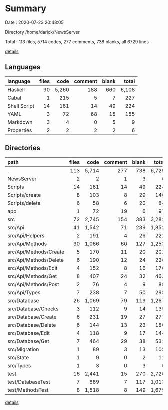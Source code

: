 # Summary

Date : 2020-07-23 20:48:05

Directory /home/darick/NewsServer

Total : 113 files,  5714 codes, 277 comments, 738 blanks, all 6729 lines

[details](details.md)

## Languages
| language | files | code | comment | blank | total |
| :--- | ---: | ---: | ---: | ---: | ---: |
| Haskell | 90 | 5,260 | 188 | 660 | 6,108 |
| Cabal | 1 | 215 | 5 | 7 | 227 |
| Shell Script | 14 | 161 | 14 | 49 | 224 |
| YAML | 3 | 72 | 68 | 15 | 155 |
| Markdown | 3 | 4 | 0 | 5 | 9 |
| Properties | 2 | 2 | 2 | 2 | 6 |

## Directories
| path | files | code | comment | blank | total |
| :--- | ---: | ---: | ---: | ---: | ---: |
| . | 113 | 5,714 | 277 | 738 | 6,729 |
| NewsServer | 2 | 2 | 1 | 3 | 6 |
| Scripts | 14 | 161 | 14 | 49 | 224 |
| Scripts/create | 8 | 103 | 8 | 29 | 140 |
| Scripts/delete | 6 | 58 | 6 | 20 | 84 |
| app | 1 | 72 | 19 | 6 | 97 |
| src | 72 | 2,745 | 154 | 383 | 3,282 |
| src/Api | 41 | 1,542 | 71 | 239 | 1,852 |
| src/Api/Helpers | 2 | 191 | 4 | 26 | 221 |
| src/Api/Methods | 30 | 1,066 | 60 | 127 | 1,253 |
| src/Api/Methods/Create | 5 | 170 | 11 | 20 | 201 |
| src/Api/Methods/Delete | 6 | 190 | 12 | 24 | 226 |
| src/Api/Methods/Edit | 4 | 152 | 8 | 16 | 176 |
| src/Api/Methods/Get | 8 | 407 | 24 | 32 | 463 |
| src/Api/Methods/Post | 2 | 76 | 4 | 9 | 89 |
| src/Api/Types | 7 | 238 | 7 | 50 | 295 |
| src/Database | 26 | 1,069 | 79 | 119 | 1,267 |
| src/Database/Checks | 3 | 112 | 9 | 14 | 135 |
| src/Database/Create | 6 | 231 | 19 | 27 | 277 |
| src/Database/Delete | 6 | 144 | 13 | 23 | 180 |
| src/Database/Edit | 4 | 118 | 9 | 17 | 144 |
| src/Database/Get | 7 | 464 | 29 | 38 | 531 |
| src/Migration | 1 | 89 | 3 | 13 | 105 |
| src/State | 1 | 9 | 0 | 2 | 11 |
| src/Types | 1 | 3 | 0 | 3 | 6 |
| test | 16 | 2,441 | 15 | 270 | 2,726 |
| test/DatabaseTest | 7 | 889 | 7 | 117 | 1,013 |
| test/MethodsTest | 8 | 1,518 | 8 | 149 | 1,675 |

[details](details.md)